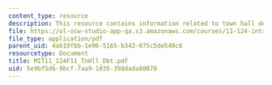 ```yaml
---
content_type: resource
description: This resource contains information related to town hall debate preparation.
file: https://ol-ocw-studio-app-qa.s3.amazonaws.com/courses/11-124-introduction-to-education-looking-forward-and-looking-back-on-education-fall-2011/5e9bf5d69bcf7aa91035398dada80870_MIT11_124F11_TnHll_Dbt.pdf
file_type: application/pdf
parent_uid: 4ab19fbb-1e96-5165-b342-075c5de540c6
resourcetype: Document
title: MIT11_124F11_TnHll_Dbt.pdf
uid: 5e9bf5d6-9bcf-7aa9-1035-398dada80870
---
```

